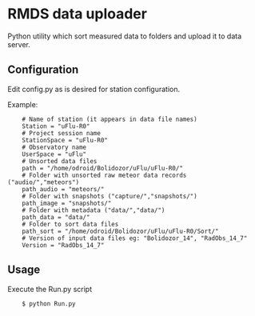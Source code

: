 RMDS data uploader
==================

 Python utility which sort measured data to folders and upload it to data server. 

Configuration
-------------

Edit config.py as is desired for station configuration.

Example: 

        # Name of station (it appears in data file names)
        Station = "uFlu-R0"
        # Project session name
        StationSpace = "uFlu-R0"
        # Observatory name
        UserSpace = "uFlu"
        # Unsorted data files
        path = "/home/odroid/Bolidozor/uFlu/uFlu-R0/"
        # Folder with unsorted raw meteor data records ("audio/","meteors")
        path_audio = "meteors/"
        # Folder with snapshots ("capture/","snapshots/")
        path_image = "snapshots/"
        # Folder with metadata ("data/","data/")
        path_data = "data/"
        # Folder to sort data files
        path_sort = "/home/odroid/Bolidozor/uFlu/uFlu-R0/Sort/"
        # Version of input data files eg: "Bolidozor_14", "RadObs_14_7"
        Version = "RadObs_14_7"


Usage
-----

Execute the Run.py script

        $ python Run.py
